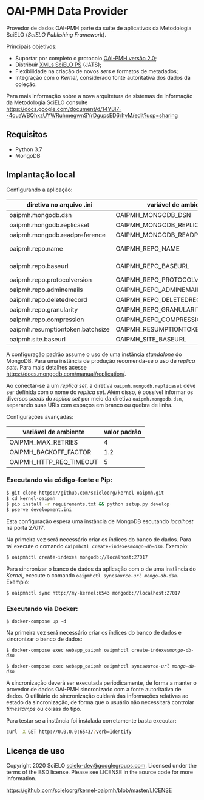 # OAI-PMH Data Provider

Provedor de dados OAI-PMH parte da suíte de aplicativos da Metodologia SciELO
(_SciELO Publishing Framework_).

Principais objetivos:

* Suportar por completo o protocolo [OAI-PMH versão 2.0](https://www.openarchives.org/OAI/openarchivesprotocol.html);
* Distribuir [XMLs SciELO PS](https://scielo.readthedocs.io/projects/scielo-publishing-schema/) (JATS);
* Flexibilidade na criação de novos _sets_ e formatos de metadados;
* Integração com o _Kernel_, considerado fonte autoritativa dos dados da coleção.

Para mais informação sobre a nova arquitetura de sistemas de informação da
Metodologia SciELO consulte https://docs.google.com/document/d/14YBl7--4ouaWBQhxzUYWRuhmegwnSYrDgupsED6rhvM/edit?usp=sharing


## Requisitos

* Python 3.7
* MongoDB


## Implantação local

Configurando a aplicação:


diretiva no arquivo .ini         | variável de ambiente             | valor padrão
---------------------------------|----------------------------------|--------------------
oaipmh.mongodb.dsn               | OAIPMH_MONGODB_DSN               | mongodb://db:27017
oaipmh.mongodb.replicaset        | OAIPMH_MONGODB_REPLICASET        |
oaipmh.mongodb.readpreference    | OAIPMH_MONGODB_READPREFERENCE    | secondaryPreferred
oaipmh.repo.name                 | OAIPMH_REPO_NAME                 | SciELO - Scientific Electronic Library Online
oaipmh.repo.baseurl              | OAIPMH_REPO_BASEURL              | http://www.scielo.br/oai/scielo-oai.php
oaipmh.repo.protocolversion      | OAIPMH_REPO_PROTOCOLVERSION      | 2.0
oaipmh.repo.adminemails          | OAIPMH_REPO_ADMINEMAILS          | scielo@scielo.org
oaipmh.repo.deletedrecord        | OAIPMH_REPO_DELETEDRECORD        | no
oaipmh.repo.granularity          | OAIPMH_REPO_GRANULARITY          | YYYY-MM-DDThh:mm:ssZ
oaipmh.repo.compression          | OAIPMH_REPO_COMPRESSION          | identity
oaipmh.resumptiontoken.batchsize | OAIPMH_RESUMPTIONTOKEN_BATCHSIZE | 100
oaipmh.site.baseurl              | OAIPMH_SITE_BASEURL              | https://www.scielo.br


A configuração padrão assume o uso de uma instância *standalone* do MongoDB. Para
uma instância de produção recomenda-se o uso de *replica sets*. Para mais detalhes
acesse https://docs.mongodb.com/manual/replication/.

Ao conectar-se a um *replica set*, a diretiva `oaipmh.mongodb.replicaset`
deve ser definida com o nome do *replica set*. Além disso, é possível informar os diversos
*seeds* do *replica set* por meio da diretiva `oaipmh.mongodb.dsn`,
separando suas URIs com espaços em branco ou quebra de linha.


Configurações avançadas:


variável de ambiente    | valor padrão
------------------------|-------------
OAIPMH_MAX_RETRIES      | 4
OAIPMH_BACKOFF_FACTOR   | 1.2
OAIPMH_HTTP_REQ_TIMEOUT | 5


### Executando via código-fonte e Pip:

```bash
$ git clone https://github.com/scieloorg/kernel-oaipmh.git
$ cd kernel-oaipmh
$ pip install -r requirements.txt && python setup.py develop
$ pserve development.ini
```

Esta configuração espera uma instância de MongoDB escutando *localhost* na
porta *27017*.

Na primeira vez será necessário criar os índices do banco de dados. Para tal
execute o comando `oaipmhctl create-indexes`*`mongo-db-dsn`*. Exemplo:

```bash
$ oaipmhctl create-indexes mongodb://localhost:27017
```


Para sincronizar o banco de dados da aplicação com o de uma instância do
_Kernel_, execute o comando `oaipmhctl sync`*`source-url mongo-db-dsn`*. Exemplo:

```bash
$ oaipmhctl sync http://my-kernel:6543 mongodb://localhost:27017
```


### Executando via Docker:

`$ docker-compose up -d`

Na primeira vez será necessário criar os índices do banco de dados e
sincronizar o banco de dados:

`$ docker-compose exec webapp_oaipmh oaipmhctl create-indexes`*`mongo-db-dsn`*

`$ docker-compose exec webapp_oaipmh oaipmhctl sync`*`source-url mongo-db-dsn`*


A sincronização deverá ser executada periodicamente, de forma a manter o provedor
de dados OAI-PMH sincronizado com a fonte autoritativa de dados. O utilitário de
sincronização cuidará das informações relativas ao estado da sincronização, de
forma que o usuário não necessitará controlar _timestamps_ ou coisas do tipo.


Para testar se a instância foi instalada corretamente basta executar:

```bash
curl -X GET http://0.0.0.0:6543/?verb=Identify
```


## Licença de uso

Copyright 2020 SciELO <scielo-dev@googlegroups.com>. Licensed under the terms
of the BSD license. Please see LICENSE in the source code for more
information.

https://github.com/scieloorg/kernel-oaipmh/blob/master/LICENSE
